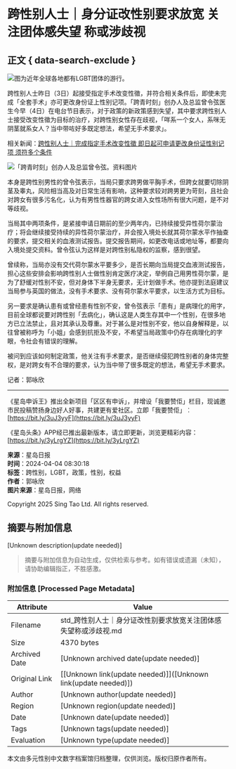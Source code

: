# 跨性别人士｜身分证改性别要求放宽 关注团体感失望 称或涉歧视

## 正文 { data-search-exclude }


![图为近年全球各地都有LGBT团体的游行。](https://image.stheadline.com/f/680p0/0x0/100/none/281ae3ecc19ccdea47e146378fa77cf5/stheadline/inewsmedia/20240404/_2024040410173725913.jpg)

跨性别人士昨日（3日）起接受指定手术改变性徵，并符合相关条件后，即使未完成「全套手术」亦可更改身份证上性别记项。「跨青时刻」创办人及总监曾令弦医生今早（4日）在电台节目表示，对于政策的新政策感到失望，其中要求跨性别人士接受改变性徵为目标的治疗，对跨性别女性存在歧视，「咩系一个女人，系咪无阴茎就系女人？当中带咗好多既定想法，希望无手术要求」。

相关新闻：[跨性别人士｜完成指定手术改变性徵 即日起可申请更改身份证性别记项 须符多个条件](https://www.stheadline.com/society/3331784/%E8%B7%A8%E6%80%A7%E5%88%A5%E4%BA%BA%E5%A3%AB%E5%AE%8C%E6%88%90%E6%8C%87%E5%AE%9A%E6%89%8B%E8%A1%93%E6%94%B9%E8%AE%8A%E6%80%A7%E5%BE%B5-%E5%8D%B3%E6%97%A5%E8%B5%B7%E5%8F%AF%E7%94%B3%E8%AB%8B%E6%9B%B4%E6%94%B9%E8%BA%AB%E4%BB%BD%E8%AD%89%E6%80%A7%E5%88%A5%E8%A8%98%E9%A0%85-%E9%A0%88%E7%AC%A6%E5%A4%9A%E5%80%8B%E6%A2%9D%E4%BB%B6)

![「跨青时刻」创办人及总监曾令弦。资料图片](https://image.hkhl.hk/f/1024p0/0x0/100/none/8ac68f99d1b1203798c27c3e7d55a558/2024-04/171219609569592.jpeg)

本身是跨性别男性的曾令弦表示，当局只要求跨男做平胸手术，但跨女就要切除阴茎及睾丸，风险相当高及对日常生活有影响，这种要求较对跨男更为苛刻，且社会对跨女有很多污名化，认为有男性性器官的跨女进入女性场所有很大问题，是不对等歧视。

当局其中两项条件，是紧接申请日期前的至少两年内，已持续接受异性荷尔蒙治疗；将会继续接受持续的异性荷尔蒙治疗，并会按入境处长就其荷尔蒙水平作抽查的要求，提交相关的血液测试报告。提交报告期间，如更改电话或地址等，都要向入境处提交资料。曾令弦认为这样是对跨性别私隐权的监察，感到很望。

曾续称，当局亦没有交代荷尔蒙水平要多少，是否长期向当局提交血液测试报告，担心这些安排会影响跨性别人士做性别肯定医疗决定，举例自己用男性荷尔蒙，是为了舒缓对性别不安，但对身体下半身无要求，无计划做手术。他亦提到法庭建议当局参与英国的做法，没有手术要求、没有荷尔蒙水平要求，以生活方式为目标。

另一要求是确认患有或曾经患有性别不安，曾令弦表示「患有」是病理化的用字，目前全球都说要对跨性别「去病化」，确认这是人类生存其中一个性别，在很多地方已立法禁止，且对其承认及尊重。对于甚么是对性别不安，他以自身解释是，以往曾被称呼为「小姐」会感到抗拒及不安，不希望当局政策中仍存在病理化的字眼，令社会有错误的理解。

被问到应该如何制定政策，他关注有手术要求，是否继续侵犯跨性别者的身体完整权，是对跨女有不合理的要求，认为当中带了很多既定的想法，希望无手术要求。

记者：郭咏欣

---

《星岛申诉王》推出全新项目「区区有申诉」，并增设「我要赞佢」栏目，现诚邀市民投稿赞扬身边好人好事，共建更有爱社区。立即「我要赞佢」︰[https://bit.ly/3uJ3yyF](https://bit.ly/3uJ3yyF)

《星岛头条》APP经已推出最新版本，请立即更新，浏览更精彩内容：[https://bit.ly/3yLrgYZ](https://bit.ly/3yLrgYZ)

**来源**：星岛日报  
**时间**：2024-04-04 08:30:18  
**标签**：跨性别，LGBT，政策，性别，权益  
**作者**：郭咏欣  
**图片来源**：星岛日报，网络  

Copyright 2025 Sing Tao Ltd. All rights reserved.
<!-- tcd_original_link https://std.stheadline.com/sc/realtime/article/1990924/%E5%8D%B3%E6%99%82-%E6%B8%AF%E8%81%9E-%E8%B7%A8%E6%80%A7%E5%88%A5%E4%BA%BA%E5%A3%AB-%E8%BA%AB%E5%88%86%E8%AD%89%E6%94%B9%E6%80%A7%E5%88%A5%E8%A6%81%E6%B1%82%E6%94%BE%E5%AF%AC-%E9%97%9C%E6%B3%A8%E5%9C%98%E9%AB%94%E6%84%9F%E5%A4%B1%E6%9C%9B-%E7%A8%B1%E6%88%96%E6%B6%89%E6%AD%A7%E8%A6%96 -->


## 摘要与附加信息

<!-- tcd_abstract -->
[Unknown description(update needed)]
<!-- tcd_abstract_end -->

> 摘要与附加信息为自动生成，仅供检索与参考。如有错误或遗漏（未知），请协助编辑指正，不胜感激。

### 附加信息 [Processed Page Metadata]

| Attribute       | Value                                  |
|-----------------|----------------------------------------|
| Filename        | std_跨性别人士｜身分证改性别要求放宽关注团体感失望称或涉歧视.md                             |
| Size            | 4370 bytes                           |
| Archived Date   | [Unknown archived date(update needed)]                             |
| Original Link   | [[Unknown link(update needed)]]([Unknown link(update needed)])                       |
| Author          | [Unknown author(update needed)]                               |
| Region          | [Unknown region(update needed)]                               |
| Date            | [Unknown date(update needed)]                                 |
| Tags            | [Unknown tags(update needed)]                                 |
| Evaluation            | [Unknown type(update needed)]                                 |
<!-- tcd_table_end -->

本文由多元性别中文数字档案馆归档整理，仅供浏览。版权归原作者所有。
